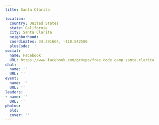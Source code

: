 ```yaml
---
title: Santa Clarita

location:
  country: United States
  state: California
  city: Santa Clarita
  neighborhood: 
  coordinates: 34.391664, -118.542586
  plusCode: ''
social:
  name: Facebook
  URL: https://www.facebook.com/groups/free.code.camp.santa.clarita
chat:
  name: ''
  URL: ''
event:
  name: ''
  URL: ''
leaders:
- name: ''
  URL: ''
photos:
  old: 
  cover: ''
---
```

